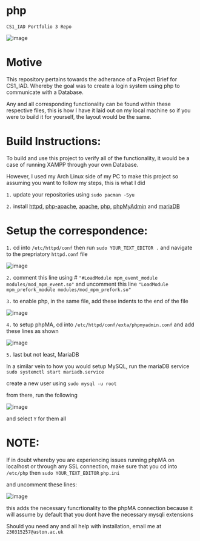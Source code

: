 # php
``CS1_IAD Portfolio 3 Repo``

![image](https://github.com/astonHC/php/assets/139020900/639a6b46-7b3a-4d3e-a07f-ac8cc688b1e7)


# Motive

This repository pertains towards the adherance of a Project Brief for CS1_IAD. Whereby the goal was to create a login system using php to communicate with a Database.

Any and all corresponding functionality can be found within these respective files, this is how I have it laid out on my local machine so if you were to build it for yourself, the layout would be the same.

# Build Instructions:

To build and use this project to verify all of the functionality, it would be a case of running XAMPP through your own Database.

However, I used my Arch Linux side of my PC to make this project so assuming you want to follow my steps, this is what I did

```1.```
update your repositories using ``sudo pacman -Syu``

```2.``` install [httpd](https://wiki.archlinux.org/title/Apache_HTTP_Server), [php-apache](https://archlinux.org/packages/extra/x86_64/php-apache/), [apache](https://archlinux.org/packages/extra/x86_64/apache/), [php](https://archlinux.org/packages/extra/x86_64/php/), [phpMyAdmin](https://wiki.archlinux.org/title/phpMyAdmin) and [mariaDB](https://wiki.archlinux.org/title/MariaDB)

# Setup the correspondence:

```1.``` cd into ``/etc/httpd/conf`` then run ``sudo YOUR_TEXT_EDITOR .`` and navigate to the prepriatory ``httpd.conf`` file

![image](https://github.com/astonHC/php/assets/139020900/b8e22306-f220-427e-92e7-124577b58662)

```2.``` comment this line using # ```"#LoadModule mpm_event_module modules/mod_mpm_event.so"``` and uncomment this line ```"LoadModule mpm_prefork_module modules/mod_mpm_prefork.so"``` 

```3.``` to enable php, in the same file, add these indents to the end of the file 

![image](https://github.com/astonHC/php/assets/139020900/093605a5-e1be-4501-a459-5824b0286c25)

```4.``` to setup phpMA, cd into ``/etc/httpd/conf/exta/phpmyadmin.conf`` and add these lines as shown

![image](https://github.com/astonHC/php/assets/139020900/a9d93dba-d5a6-4995-89c1-dc3c1b476724)

```5.``` last but not least, MariaDB

In a similar vein to how you would setup MySQL, run the mariaDB service ``sudo systemctl start mariadb.service``

create a new user using ``sudo mysql -u root``

from there, run the following 

![image](https://github.com/astonHC/php/assets/139020900/d130b22e-e9bc-4e5c-980d-e61a99189857)

and select ``Y`` for them all

# NOTE:

If in doubt whereby you are experiencing issues running phpMA on localhost or through any SSL connection, make sure that you cd into ``/etc/php`` then ``sudo YOUR_TEXT_EDITOR`` ``php.ini``

and uncomment these lines:

![image](https://github.com/astonHC/php/assets/139020900/7c0a6e61-0174-466c-95c7-94b6c5c96569)

this adds the necessary funcrtionality to the phpMA connection because it will assume by default that you dont have the necessary mysqli extensions

Should you need any and all help with installation, email me at ``230315257@aston.ac.uk``

